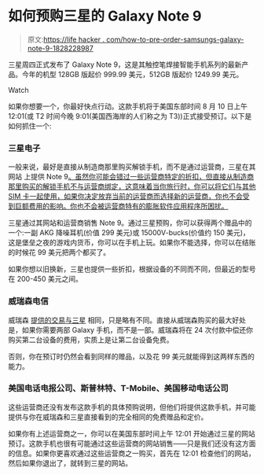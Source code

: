 # 如何预购三星的 Galaxy Note 9

> 原文:[https://life hacker . com/how-to-pre-order-samsungs-galaxy-note-9-1828228987](https://lifehacker.com/how-to-pre-order-samsungs-galaxy-note-9-1828228987)

三星周四正式发布了 Galaxy Note 9，这是其触控笔焊接智能手机系列的最新产品。今年的机型 128GB 版起价 999.99 美元，512GB 版起价 1249.99 美元。

Watch

如果你想要一个，你最好快点行动。这款手机将于美国东部时间 8 月 10 日上午 12:01(或 T2 时间今晚 9:01(美国西海岸的人们称之为 T3))正式接受预订。以下是如何抓住一个:

### 三星电子

一般来说，最好是直接从制造商那里购买解锁手机，而不是通过运营商，三星在其网站 上提供 Note 9[。虽然你可能会错过一些运营商特定的折扣，但直接从制造商那里购买的解锁手机不与运营商绑定，这意味着当你旅行时，你可以将它们与其他 SIM 卡一起使用，如果你决定放弃当前的运营商而选择新的运营商，你也不会受到巨额费用的影响。你也不会被运营商特有的膨胀软件应用程序所困扰。](https://www.samsung.com/us/mobile/galaxy-note9/buy/s/Device/)

三星通过其网站和运营商销售 Note 9。通过三星预购，你可以获得两个赠品中的一个:一副 AKG 降噪耳机(价值 299 美元)或 15000V-bucks(价值约 150 美元)，这是堡垒之夜的游戏内货币，你可以在手机上玩。如果你不能选择，你可以在结账的时候花 99 美元把两个都买了。

如果你想以旧换新，三星也提供一些折扣，根据设备的不同而不同，但最近的型号在 200-450 美元之间。

### 威瑞森电信

威瑞森 [提供的交易与三星](https://www.verizonwireless.com/?intcmp=VZ-GHOME-D-WIRELESS) 相同，只是略有不同。直接从威瑞森购买的最大好处是，如果你需要两部 Galaxy 手机，而不是一部。威瑞森将在 24 次付款中偿还你购买第二台设备的费用，实质上是让第二台设备免费。

否则，你在预订时仍然会看到同样的赠品，以及花 99 美元就能得到这两样东西的能力。

### 美国电话电报公司、斯普林特、T-Mobile、美国移动电话公司

这些运营商还没有发布这款手机的具体预购说明，但他们将提供这款手机，并可能提供与你在威瑞森和三星直接看到的完全相同的免费赠品和定价。

如果你有上述运营商之一，你可以在美国东部时间上午 12:01 开始通过三星的网站预订。这款手机也很有可能通过这些运营商的网站销售——只是我们还没有这方面的信息。如果你更喜欢通过这些运营商之一购买，首先在 12:01 检查他们的网站，然后如果你退出了，就转到三星的网站。